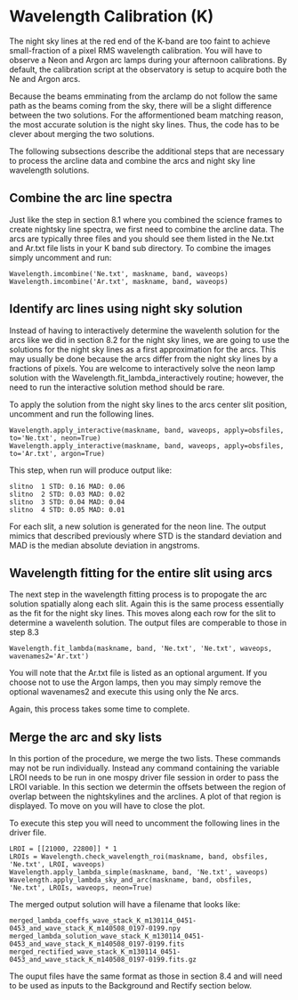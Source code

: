 # Wavelength Calibration (K)

The night sky lines at the red end of the K-band are too faint to achieve small-fraction of a pixel RMS wavelength calibration. You will have to observe a Neon and Argon arc lamps during your afternoon calibrations. By default, the calibration script at the observatory is setup to acquire both the Ne and Argon arcs.

Because the beams emminating from the arclamp do not follow the same path as the beams coming from the sky, there will be a slight difference between the two solutions. For the afformentioned beam matching reason, the most accurate solution is the night sky lines. Thus, the code has to be clever about merging the two solutions.

The following subsections describe the additional steps that are necessary to process the arcline data and combine the arcs and night sky line wavelength solutions.

## Combine the arc line spectra

Just like the step in section 8.1 where you combined the science frames to create nightsky line spectra, we first need to combine the arcline data. The arcs are typically three files and you should see them listed in the Ne.txt and Ar.txt file lists in your K band sub directory. To combine the images simply uncomment and run:

    Wavelength.imcombine('Ne.txt', maskname, band, waveops)                                                                                                    
    Wavelength.imcombine('Ar.txt', maskname, band, waveops)                                                                                                    

## Identify arc lines using night sky solution 

Instead of having to interactively determine the wavelenth solution for the arcs like we did in section 8.2 for the night sky lines, we are going to use the solutions for the night sky lines as a first approximation for the arcs. This may usually be done because the arcs differ from the night sky lines by a fractions of pixels. You are welcome to interactively solve the neon lamp solution with the Wavelength.fit_lambda_interactively routine; however, the need to run the interactive solution method should be rare. 

To apply the solution from the night sky lines to the arcs center slit position, uncomment and run the following lines.

    Wavelength.apply_interactive(maskname, band, waveops, apply=obsfiles, to='Ne.txt', neon=True)                                                              
    Wavelength.apply_interactive(maskname, band, waveops, apply=obsfiles, to='Ar.txt', argon=True)                                                             

This step, when run will produce output like:

    slitno  1 STD: 0.16 MAD: 0.06
    slitno  2 STD: 0.03 MAD: 0.02
    slitno  3 STD: 0.04 MAD: 0.04
    slitno  4 STD: 0.05 MAD: 0.01

For each slit, a new solution is generated for the neon line. The output mimics that described previously where STD is the standard deviation and MAD is the median absolute deviation in angstroms.

## Wavelength fitting for the entire slit using arcs

The next step in the wavelength fitting process is to propogate the arc solution spatially along each slit. Again this is the same process essentially as the fit for the night sky lines. This moves along each row for the slit to determine a wavelenth solution. The output files are comperable to those in step 8.3

    Wavelength.fit_lambda(maskname, band, 'Ne.txt', 'Ne.txt', waveops, wavenames2='Ar.txt')                                                                    

You will note that the Ar.txt file is listed as an optional argument. If you choose not to use the Argon lamps, then you may simply remove the optional wavenames2 and execute this using only the Ne arcs.

Again, this process takes some time to complete.

## Merge the arc and sky lists

In this portion of the procedure, we merge the two lists. These commands may not be run individually. Instead any command containing the variable LROI needs to be run in one mospy driver file session in order to pass the LROI variable. In this section we determin the offsets between the region of overlap between the nightskylines and the arclines. A plot of that region is displayed. To move on you will have to close the plot. 

To execute this step you will need to uncomment the following lines in the driver file.

    LROI = [[21000, 22800]] * 1                                                                                                                                
    LROIs = Wavelength.check_wavelength_roi(maskname, band, obsfiles, 'Ne.txt', LROI, waveops)        
    Wavelength.apply_lambda_simple(maskname, band, 'Ne.txt', waveops)                                                                                          
    Wavelength.apply_lambda_sky_and_arc(maskname, band, obsfiles,  'Ne.txt', LROIs, waveops, neon=True)    

The merged output solution will have a filename that looks like:

    merged_lambda_coeffs_wave_stack_K_m130114_0451-0453_and_wave_stack_K_m140508_0197-0199.npy
    merged_lambda_solution_wave_stack_K_m130114_0451-0453_and_wave_stack_K_m140508_0197-0199.fits
    merged_rectified_wave_stack_K_m130114_0451-0453_and_wave_stack_K_m140508_0197-0199.fits.gz

The ouput files have the same format as those in section 8.4 and will need to be used as inputs to the Background and Rectify section below.

